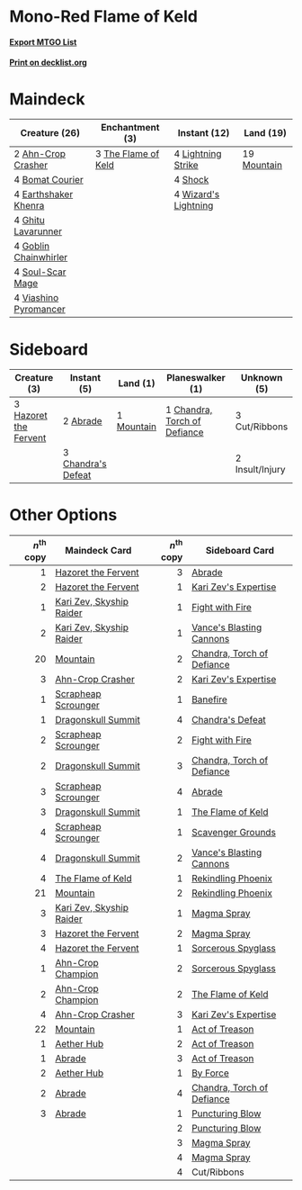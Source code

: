 # Mono-Red Flame of Keld

#### [Export MTGO List](../collection/Mono-Red%20Flame%20of%20Keld/Mono-Red%20Flame%20of%20Keld.txt)
#### [Print on decklist.org](http://decklist.org/?deckmain=2%09Ahn-Crop%20Crasher%0A4%09Bomat%20Courier%0A4%09Earthshaker%20Khenra%0A4%09Ghitu%20Lavarunner%0A4%09Goblin%20Chainwhirler%0A4%09Lightning%20Strike%0A19%09Mountain%0A4%09Shock%0A4%09Soul-Scar%20Mage%0A3%09The%20Flame%20of%20Keld%0A4%09Viashino%20Pyromancer%0A4%09Wizard's%20Lightning&deckside=2%09Abrade%0A3%09Chandra's%20Defeat%0A1%09Chandra,%20Torch%20of%20Defiance%0A3%09Cut/Ribbons%0A3%09Hazoret%20the%20Fervent%0A2%09Insult/Injury%0A1%09Mountain)
# Maindeck

|                                         Creature (26)                                          |                                       Enchantment (3)                                        |                                         Instant (12)                                          |                                      Land (19)                                       |
|------------------------------------------------------------------------------------------------|----------------------------------------------------------------------------------------------|-----------------------------------------------------------------------------------------------|--------------------------------------------------------------------------------------|
|2 [Ahn-Crop Crasher](http://gatherer.wizards.com/Pages/Card/Details.aspx?multiverseid=426819)   |3 [The Flame of Keld](http://gatherer.wizards.com/Pages/Card/Details.aspx?multiverseid=443011)|4 [Lightning Strike](http://gatherer.wizards.com/Pages/Card/Details.aspx?multiverseid=435303)  |19 [Mountain](http://gatherer.wizards.com/Pages/Card/Details.aspx?multiverseid=439604)|
|4 [Bomat Courier](http://gatherer.wizards.com/Pages/Card/Details.aspx?multiverseid=417772)      |                                                                                              |4 [Shock](http://gatherer.wizards.com/Pages/Card/Details.aspx?multiverseid=386365)             |                                                                                      |
|4 [Earthshaker Khenra](http://gatherer.wizards.com/Pages/Card/Details.aspx?multiverseid=430779) |                                                                                              |4 [Wizard's Lightning](http://gatherer.wizards.com/Pages/Card/Details.aspx?multiverseid=443040)|                                                                                      |
|4 [Ghitu Lavarunner](http://gatherer.wizards.com/Pages/Card/Details.aspx?multiverseid=443015)   |                                                                                              |                                                                                               |                                                                                      |
|4 [Goblin Chainwhirler](http://gatherer.wizards.com/Pages/Card/Details.aspx?multiverseid=443017)|                                                                                              |                                                                                               |                                                                                      |
|4 [Soul-Scar Mage](http://gatherer.wizards.com/Pages/Card/Details.aspx?multiverseid=426850)     |                                                                                              |                                                                                               |                                                                                      |
|4 [Viashino Pyromancer](http://gatherer.wizards.com/Pages/Card/Details.aspx?multiverseid=447302)|                                                                                              |                                                                                               |                                                                                      |


# Sideboard

|                                          Creature (3)                                          |                                         Instant (5)                                         |                                      Land (1)                                       |                                           Planeswalker (1)                                            |  Unknown (5)  |
|------------------------------------------------------------------------------------------------|---------------------------------------------------------------------------------------------|-------------------------------------------------------------------------------------|-------------------------------------------------------------------------------------------------------|---------------|
|3 [Hazoret the Fervent](http://gatherer.wizards.com/Pages/Card/Details.aspx?multiverseid=429886)|2 [Abrade](http://gatherer.wizards.com/Pages/Card/Details.aspx?multiverseid=430772)          |1 [Mountain](http://gatherer.wizards.com/Pages/Card/Details.aspx?multiverseid=439604)|1 [Chandra, Torch of Defiance](http://gatherer.wizards.com/Pages/Card/Details.aspx?multiverseid=417683)|3 Cut/Ribbons  |
|                                                                                                |3 [Chandra's Defeat](http://gatherer.wizards.com/Pages/Card/Details.aspx?multiverseid=430775)|                                                                                     |                                                                                                       |2 Insult/Injury|


# Other Options

|*n*<sup>th</sup> copy|                                           Maindeck Card                                           |*n*<sup>th</sup> copy|                                           Sideboard Card                                            |
|--------------------:|---------------------------------------------------------------------------------------------------|--------------------:|-----------------------------------------------------------------------------------------------------|
|                    1|[Hazoret the Fervent](http://gatherer.wizards.com/Pages/Card/Details.aspx?multiverseid=429886)     |                    3|[Abrade](http://gatherer.wizards.com/Pages/Card/Details.aspx?multiverseid=430772)                    |
|                    2|[Hazoret the Fervent](http://gatherer.wizards.com/Pages/Card/Details.aspx?multiverseid=429886)     |                    1|[Kari Zev's Expertise](http://gatherer.wizards.com/Pages/Card/Details.aspx?multiverseid=423755)      |
|                    1|[Kari Zev, Skyship Raider](http://gatherer.wizards.com/Pages/Card/Details.aspx?multiverseid=423754)|                    1|[Fight with Fire](http://gatherer.wizards.com/Pages/Card/Details.aspx?multiverseid=443007)           |
|                    2|[Kari Zev, Skyship Raider](http://gatherer.wizards.com/Pages/Card/Details.aspx?multiverseid=423754)|                    1|[Vance's Blasting Cannons](http://gatherer.wizards.com/Pages/Card/Details.aspx?multiverseid=435327)  |
|                   20|[Mountain](http://gatherer.wizards.com/Pages/Card/Details.aspx?multiverseid=439604)                |                    2|[Chandra, Torch of Defiance](http://gatherer.wizards.com/Pages/Card/Details.aspx?multiverseid=417683)|
|                    3|[Ahn-Crop Crasher](http://gatherer.wizards.com/Pages/Card/Details.aspx?multiverseid=426819)        |                    2|[Kari Zev's Expertise](http://gatherer.wizards.com/Pages/Card/Details.aspx?multiverseid=423755)      |
|                    1|[Scrapheap Scrounger](http://gatherer.wizards.com/Pages/Card/Details.aspx?multiverseid=417804)     |                    1|[Banefire](http://gatherer.wizards.com/Pages/Card/Details.aspx?multiverseid=397676)                  |
|                    1|[Dragonskull Summit](http://gatherer.wizards.com/Pages/Card/Details.aspx?multiverseid=420909)      |                    4|[Chandra's Defeat](http://gatherer.wizards.com/Pages/Card/Details.aspx?multiverseid=430775)          |
|                    2|[Scrapheap Scrounger](http://gatherer.wizards.com/Pages/Card/Details.aspx?multiverseid=417804)     |                    2|[Fight with Fire](http://gatherer.wizards.com/Pages/Card/Details.aspx?multiverseid=443007)           |
|                    2|[Dragonskull Summit](http://gatherer.wizards.com/Pages/Card/Details.aspx?multiverseid=420909)      |                    3|[Chandra, Torch of Defiance](http://gatherer.wizards.com/Pages/Card/Details.aspx?multiverseid=417683)|
|                    3|[Scrapheap Scrounger](http://gatherer.wizards.com/Pages/Card/Details.aspx?multiverseid=417804)     |                    4|[Abrade](http://gatherer.wizards.com/Pages/Card/Details.aspx?multiverseid=430772)                    |
|                    3|[Dragonskull Summit](http://gatherer.wizards.com/Pages/Card/Details.aspx?multiverseid=420909)      |                    1|[The Flame of Keld](http://gatherer.wizards.com/Pages/Card/Details.aspx?multiverseid=443011)         |
|                    4|[Scrapheap Scrounger](http://gatherer.wizards.com/Pages/Card/Details.aspx?multiverseid=417804)     |                    1|[Scavenger Grounds](http://gatherer.wizards.com/Pages/Card/Details.aspx?multiverseid=430871)         |
|                    4|[Dragonskull Summit](http://gatherer.wizards.com/Pages/Card/Details.aspx?multiverseid=420909)      |                    2|[Vance's Blasting Cannons](http://gatherer.wizards.com/Pages/Card/Details.aspx?multiverseid=435327)  |
|                    4|[The Flame of Keld](http://gatherer.wizards.com/Pages/Card/Details.aspx?multiverseid=443011)       |                    1|[Rekindling Phoenix](http://gatherer.wizards.com/Pages/Card/Details.aspx?multiverseid=439768)        |
|                   21|[Mountain](http://gatherer.wizards.com/Pages/Card/Details.aspx?multiverseid=439604)                |                    2|[Rekindling Phoenix](http://gatherer.wizards.com/Pages/Card/Details.aspx?multiverseid=439768)        |
|                    3|[Kari Zev, Skyship Raider](http://gatherer.wizards.com/Pages/Card/Details.aspx?multiverseid=423754)|                    1|[Magma Spray](http://gatherer.wizards.com/Pages/Card/Details.aspx?multiverseid=338470)               |
|                    3|[Hazoret the Fervent](http://gatherer.wizards.com/Pages/Card/Details.aspx?multiverseid=429886)     |                    2|[Magma Spray](http://gatherer.wizards.com/Pages/Card/Details.aspx?multiverseid=338470)               |
|                    4|[Hazoret the Fervent](http://gatherer.wizards.com/Pages/Card/Details.aspx?multiverseid=429886)     |                    1|[Sorcerous Spyglass](http://gatherer.wizards.com/Pages/Card/Details.aspx?multiverseid=435407)        |
|                    1|[Ahn-Crop Champion](http://gatherer.wizards.com/Pages/Card/Details.aspx?multiverseid=426896)       |                    2|[Sorcerous Spyglass](http://gatherer.wizards.com/Pages/Card/Details.aspx?multiverseid=435407)        |
|                    2|[Ahn-Crop Champion](http://gatherer.wizards.com/Pages/Card/Details.aspx?multiverseid=426896)       |                    2|[The Flame of Keld](http://gatherer.wizards.com/Pages/Card/Details.aspx?multiverseid=443011)         |
|                    4|[Ahn-Crop Crasher](http://gatherer.wizards.com/Pages/Card/Details.aspx?multiverseid=426819)        |                    3|[Kari Zev's Expertise](http://gatherer.wizards.com/Pages/Card/Details.aspx?multiverseid=423755)      |
|                   22|[Mountain](http://gatherer.wizards.com/Pages/Card/Details.aspx?multiverseid=439604)                |                    1|[Act of Treason](http://gatherer.wizards.com/Pages/Card/Details.aspx?multiverseid=442107)            |
|                    1|[Aether Hub](http://gatherer.wizards.com/Pages/Card/Details.aspx?multiverseid=417815)              |                    2|[Act of Treason](http://gatherer.wizards.com/Pages/Card/Details.aspx?multiverseid=442107)            |
|                    1|[Abrade](http://gatherer.wizards.com/Pages/Card/Details.aspx?multiverseid=430772)                  |                    3|[Act of Treason](http://gatherer.wizards.com/Pages/Card/Details.aspx?multiverseid=442107)            |
|                    2|[Aether Hub](http://gatherer.wizards.com/Pages/Card/Details.aspx?multiverseid=417815)              |                    1|[By Force](http://gatherer.wizards.com/Pages/Card/Details.aspx?multiverseid=426825)                  |
|                    2|[Abrade](http://gatherer.wizards.com/Pages/Card/Details.aspx?multiverseid=430772)                  |                    4|[Chandra, Torch of Defiance](http://gatherer.wizards.com/Pages/Card/Details.aspx?multiverseid=417683)|
|                    3|[Abrade](http://gatherer.wizards.com/Pages/Card/Details.aspx?multiverseid=430772)                  |                    1|[Puncturing Blow](http://gatherer.wizards.com/Pages/Card/Details.aspx?multiverseid=430795)           |
|                     |                                                                                                   |                    2|[Puncturing Blow](http://gatherer.wizards.com/Pages/Card/Details.aspx?multiverseid=430795)           |
|                     |                                                                                                   |                    3|[Magma Spray](http://gatherer.wizards.com/Pages/Card/Details.aspx?multiverseid=338470)               |
|                     |                                                                                                   |                    4|[Magma Spray](http://gatherer.wizards.com/Pages/Card/Details.aspx?multiverseid=338470)               |
|                     |                                                                                                   |                    4|Cut/Ribbons                                                                                          |

